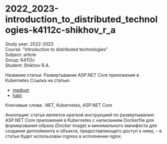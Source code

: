 # 2022_2023-introduction_to_distributed_technologies-k4112c-shikhov_r_a

Study year: 2022-2023 \
Course: "Introduction to distributed technologies" \
Subject: article \
Group: K4112c \
Student: Shikhov R.A.

Название статьи: Развертывание ASP.NET Core приложения в Kubernetes
Ссылка на статью:
- [medium](https://medium.com/@Hrenaki/%D1%80%D0%B0%D0%B7%D0%B2%D0%B5%D1%80%D1%82%D1%8B%D0%B2%D0%B0%D0%BD%D0%B8%D0%B5-asp-net-core-%D0%BF%D1%80%D0%B8%D0%BB%D0%BE%D0%B6%D0%B5%D0%BD%D0%B8%D1%8F-%D0%B2-kubernetes-fef45287101b)
- [habr](https://habr.com/ru/post/709342/)

Ключевые слова: .NET, Kubernetes, ASP.NET Core

Аннотация: статья является краткой инструкцией по развертыванию ASP.NET Core приложения в Kubernetes с написанием Dockerfile для формирования образа (Docker image) и минимального манифеста для создания деплоймента и объекта, предоставляющего доступ к нему, – в статье будет использован ingress в исполнении nginx.